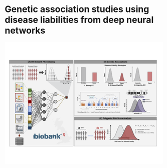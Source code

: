# Genetic association studies using disease liabilities from deep neural networks

<img src="blob/overview.png" width="600" >
